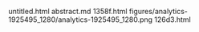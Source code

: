 untitled.html
abstract.md
1358f.html
figures/analytics-1925495_1280/analytics-1925495_1280.png
126d3.html
